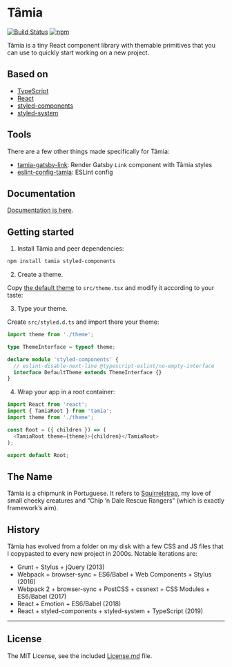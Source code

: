 # Tâmia

[![Build Status](https://travis-ci.org/tamiadev/tamia.png)](https://travis-ci.org/tamiadev/tamia) [![npm](https://img.shields.io/npm/v/tamia.svg)](https://www.npmjs.com/package/tamia)

Tâmia is a tiny React component library with themable primitives that you can use to quickly start working on a new project.

## Based on

- [TypeScript](https://www.typescriptlang.org/)
- [React](https://reactjs.org/)
- [styled-components](https://www.styled-components.com/)
- [styled-system](https://styled-system.com/)

## Tools

There are a few other things made specifically for Tâmia:

- [tamia-gatsby-link](https://github.com/tamiadev/tamia-gatsby-link): Render Gatsby `Link` component with Tâmia styles
- [eslint-config-tamia](https://github.com/tamiadev/eslint-config-tamia): ESLint config

## Documentation

[Documentation is here](https://tamiadev.github.io/tamia/).

## Getting started

1. Install Tâmia and peer dependencies:

```bash
npm install tamia styled-components
```

2. Create a theme.

Copy [the default theme](https://github.com/tamiadev/tamia/blob/master/src/theme.tsx) to `src/theme.tsx` and modify it according to your taste:

3. Type your theme.

Create `src/styled.d.ts` and import there your theme:

```ts
import theme from './theme';

type ThemeInterface = typeof theme;

declare module 'styled-components' {
  // eslint-disable-next-line @typescript-eslint/no-empty-interface
  interface DefaultTheme extends ThemeInterface {}
}
```

4. Wrap your app in a root container:

```js static
import React from 'react';
import { TamiaRoot } from 'tamia';
import theme from './theme';

const Root = ({ children }) => (
  <TamiaRoot theme={theme}>{children}</TamiaRoot>
);

export default Root;
```

## The Name

Tâmia is a chipmunk in Portuguese. It refers to [Squirrelstrap](https://github.com/sapegin/squirrelstrap), my love of small cheeky creatures and “Chip ’n Dale Rescue Rangers” (which is exactly framework’s aim).

## History

Tâmia has evolved from a folder on my disk with a few CSS and JS files that I copypasted to every new project in 2000s. Notable iterations are:

- Grunt + Stylus + jQuery (2013)
- Webpack + browser-sync + ES6/Babel + Web Components + Stylus (2016)
- Webpack 2 + browser-sync + PostCSS + cssnext + CSS Modules + ES6/Babel (2017)
- React + Emotion + ES6/Babel (2018)
- React + styled-components + styled-system + TypeScript (2019)

---

## License

The MIT License, see the included [License.md](License.md) file.
